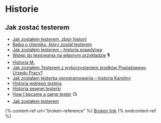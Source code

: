 # Historie

## Jak zostać testerem

* [Jak zostałem testerem, zbiór historii](https://jakzostactesterem.pl/?s=Jak+zosta%C5%82em+testerem)
* [Bajka o chemiku, który został testerem](http://testerzy.pl/baza-wiedzy/bajka-o-chemiku-ktory-zostal-testerem) 
* [Jak zostałem testerem – historia prawdziwa](https://web.archive.org/web/20200707043508/https://astek.pl/jak-zostalem-testerem-historia-prawdziwa/)
* [Wstęp do testowania na własnym przykładzie](https://podcasttestowanie.pl/podcast-testowanie-oprogramowania-pierwszy-w-polsce-taki-podcast/) 🎙️
* [Historia M.](https://pwicherski.gitbook.io/testowanie-oprogramowania/historie/jak-stac-sie-testerem/historia-jzt-1) 
* [Jak zostałem Testerem z wykorzystaniem środków Powiatowego Urzędu Pracy?](https://testuj.pl/blog/jak-zostalem-testerem-oprogramowania-z-wykorzystaniem-srodkow-powiatowego-urzedu-pracy/) 
* [Jak zostałam testerką oprogramowania – historia Karoliny](https://mamopracuj.pl/jak-zostalam-testerka-oprogramowania-historia-karoliny/) 
* [Historia jednego testera](http://testerzy.pl/baza-wiedzy/historia-jednego-testera) 
* [Historia pewnej testerki](https://www.facebook.com/groups/TestowanieOprogramowania/permalink/1745867432102494/)
* [How I became a game tester](https://youtu.be/JIYTR_zZv_w) 📺
* [Jak zostałem testerem](https://testerski.blog/jak-zostalem-testerem)

{% content-ref url="broken-reference" %}
[Broken link](broken-reference)
{% endcontent-ref %}

